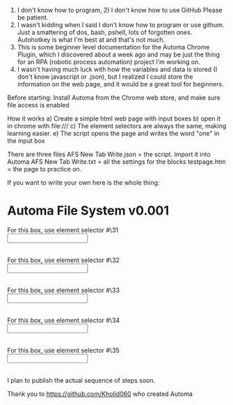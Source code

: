 1) I don't know how to program, 2) I don't know how to use GitHub  Please be patient.
2) I wasn't kidding when I said I don't know how to program or use githum.  Just a smattering of dos, bash, pshell, lots of forgotten ones.  Autohotkey is what I'm best at and that's not much.
3) This is some beginner level documentation for the Automa Chrome Plugin, which I discovered about a week ago and may be just the thing for an RPA (robotic process automation) project I'm working on.
4) I wasn't having much luck with how the variables and data is stored (I don't know javascript or .json), but I realized I could store the information on the web page, and it would be a great tool for beginners.

Before starting:  Install Automa from the Chrome web store, and make sure file access is enabled

How it works
a) Create a simple html web page with input boxes
b) open it in chrome with file:///
c) The element selectors are always the same, making learning easier.
e) The script opens the page and writes the word "one" in the input box

There are three files
AFS New Tab Write.json = the script.  Import it into Automa
AFS New Tab Write.txt = all the settings for the blocks
testpage.htm = the page to practice on.

If you want to write your own here is the whole thing:


<!DOCTYPE html>
<html>
<body>
<h1>Automa File System v0.001</h1>

<form action="/action_page.php">

<label for="1">For this box, use element selector #\31</label>	
  <input type="text" id="1" name="1"><br><br>

<label for="2">For this box, use element selector #\32</label>	
  <input type="text" id="2" name="2"><br><br>

<label for="3">For this box, use element selector #\33</label>	
  <input type="text" id="3" name="3"><br><br>

<label for="4">For this box, use element selector #\34</label>	
  <input type="text" id="4" name="4"><br><br>

<label for="5">For this box, use element selector #\35</label>	
  <input type="text" id="5" name="5"><br><br>

</form>

<!--https://github.com/MagEpub 6 Dec 2021-->

</body>
</html>    

I plan to publish the actual sequence of steps soon.

Thank you to https://github.com/Kholid060 who created Automa
